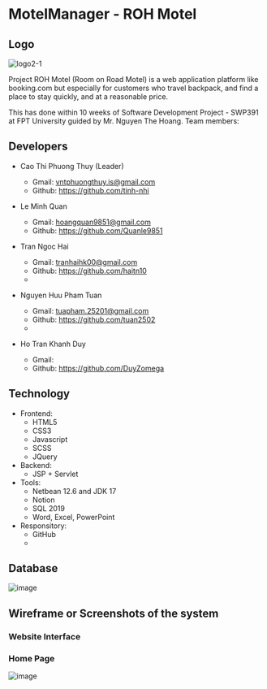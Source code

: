 # MotelManager - ROH Motel

## Logo
![logo2-1](https://user-images.githubusercontent.com/74039932/175355584-53f6a2a6-ce38-4e4b-8712-5bf8b9f5f192.png)

Project ROH Motel (Room on Road Motel) is a web application platform like booking.com but especially for customers who travel backpack, and find a place to stay quickly, and at a reasonable price.

This has done within 10 weeks of Software Development Project - SWP391 at FPT University guided by Mr. Nguyen The Hoang. Team members:
## Developers
- Cao Thi Phuong Thuy (Leader) 
    - Gmail: vntphuongthuy.is@gmail.com
    - Github: https://github.com/tinh-nhi

- Le Minh Quan
    - Gmail: hoangquan9851@gmail.com
    - Github: https://github.com/Quanle9851
        
- Tran Ngoc Hai
    - Gmail: tranhaihk00@gmail.com
    - Github: https://github.com/haitn10
    - 
- Nguyen Huu Pham Tuan
    - Gmail: tuapham.25201@gmail.com
    - Github: https://github.com/tuan2502
    - 
- Ho Tran Khanh Duy
    - Gmail: 
    - Github: https://github.com/DuyZomega



## Technology
- Frontend:
    - HTML5
    - CSS3
    - Javascript
    - SCSS
    - JQuery
- Backend:
   - JSP + Servlet
- Tools:
   - Netbean 12.6 and JDK 17
   - Notion
   - SQL 2019
   - Word, Excel, PowerPoint
- Responsitory:
   - GitHub
   - 
## Database
![image](https://user-images.githubusercontent.com/74039932/179421903-247817a3-6e64-4be0-8043-8672a09f734f.png)

## Wireframe or Screenshots of the system
### Website Interface
### Home Page
![image](https://user-images.githubusercontent.com/74039932/175355220-84ae597b-77fd-4b50-bf35-197b547f1976.png)


